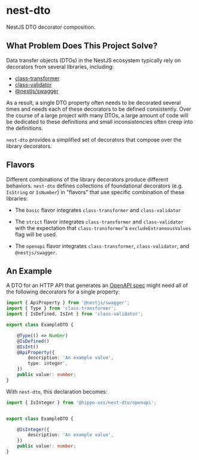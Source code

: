# nest-dto

NestJS DTO decorator composition.


## What Problem Does This Project Solve?

Data transfer objects (DTOs) in the NestJS ecosystem typically rely on decorators from several
libraries, including:

 - [class-transformer](https://github.com/typestack/class-transformer)
 - [class-validator](https://github.com/typestack/class-validator)
 - [@nestjs/swagger](https://github.com/nestjs/swagger)

As a result, a single DTO property often needs to be decorated several times and needs each of
these decorators to be defined consistently. Over the course of a large project with many DTOs,
a large amount of code will be dedicated to these definitions and small inconsistencies often
creep into the definitions.

`nest-dto` provides a simplified set of decorators that compose over the library decorators.


## Flavors

Different combinations of the library decorators produce different behaviors. `nest-dto` defines
collections of foundational decorators (e.g. `IsString` or `IsNumber`) in "flavors" that use
specific combination of these libraries:

 - The `basic` flavor integrates `class-transformer` and `class-validator`

 - The `strict` flavor integrates `class-transformer` and `class-validator` with the expectation
   that `class-transformer`'s `excludeExtraneousValues` flag will be used.

 - The `openapi` flavor integrates `class-transformer`, `class-validator`, and `@nestjs/swagger`.


## An Example

A DTO for an HTTP API that generates an [OpenAPI spec](https://swagger.io/specification/) might
need all of the following decorators for a single property:

```ts
import { ApiProperty } from '@nestjs/swagger';
import { Type } from 'class-transformer';
import { IsDefined, IsInt } from 'class-validator';

export class ExampleDTO {

    @Type(() => Number)
    @IsDefined()
    @IsInt()
    @ApiProperty({
        description: 'An example value',
        type: integer',
    })
    public value!: number;
}
```

With `nest-dto`, this declaration becomes:

```ts
import { IsInteger } from '@hippo-oss/nest-dto/openapi';


export class ExampleDTO {

    @IsInteger({
        description: 'An example value',
    })
    public value!: number;
}
```
